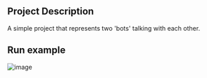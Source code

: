 ## Project Description
A simple project that represents two 'bots' talking with each other. 
## Run example
![image](https://github.com/lioraVes/OOP/assets/135438143/ffa6fdd3-c4cb-4394-ab18-16208a558bc2)

